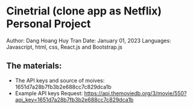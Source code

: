 # Cinetrial (clone app as Netflix) Personal Project 
Author: Dang Hoang Huy Tran 
Date: January 01, 2023
Languages: Javascript, html, css, React.js and Bootstrap.js

## The materials: 
- The API keys and source of moives: 
    1651d7a28b7fb3b2e688cc7c829dca1b
- Example API keys Request: 
    https://api.themoviedb.org/3/movie/550?api_key=1651d7a28b7fb3b2e688cc7c829dca1b